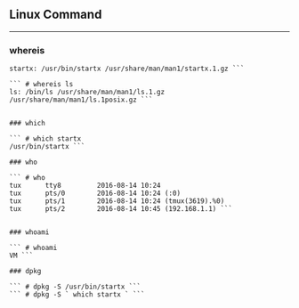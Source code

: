 

## Linux Command

--------------------------------------------

### whereis

``` # whereis startx
startx: /usr/bin/startx /usr/share/man/man1/startx.1.gz ```

``` # whereis ls
ls: /bin/ls /usr/share/man/man1/ls.1.gz /usr/share/man/man1/ls.1posix.gz ```


### which

``` # which startx
/usr/bin/startx ```

### who

``` # who
tux      tty8         2016-08-14 10:24
tux      pts/0        2016-08-14 10:24 (:0)
tux      pts/1        2016-08-14 10:24 (tmux(3619).%0)
tux      pts/2        2016-08-14 10:45 (192.168.1.1) ```


### whoami

``` # whoami
VM ```

### dpkg

``` # dpkg -S /usr/bin/startx ```
``` # dpkg -S ` which startx ` ```


